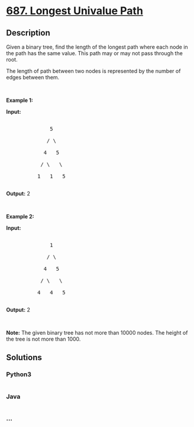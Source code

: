 # [687. Longest Univalue Path](https://leetcode.com/problems/longest-univalue-path)

## Description
<p>Given a binary tree, find the length of the longest path where each node in the path has the same value. This path may or may not pass through the root.</p>



<p>The length of path between two nodes is represented by the number of edges between them.</p>



<p>&nbsp;</p>



<p><b>Example 1:</b></p>



<p><strong>Input:</strong></p>



<pre>

              5

             / \

            4   5

           / \   \

          1   1   5

</pre>



<p><strong>Output:</strong>&nbsp;2</p>



<p>&nbsp;</p>



<p><b>Example 2:</b></p>



<p><strong>Input:</strong></p>



<pre>

              1

             / \

            4   5

           / \   \

          4   4   5

</pre>



<p><strong>Output:</strong>&nbsp;2</p>



<p>&nbsp;</p>



<p><b>Note:</b> The given binary tree has not more than 10000 nodes. The height of the tree is not more than 1000.</p>




## Solutions


<!-- tabs:start -->

### **Python3**

```python

```

### **Java**

```java

```

### **...**
```

```

<!-- tabs:end -->